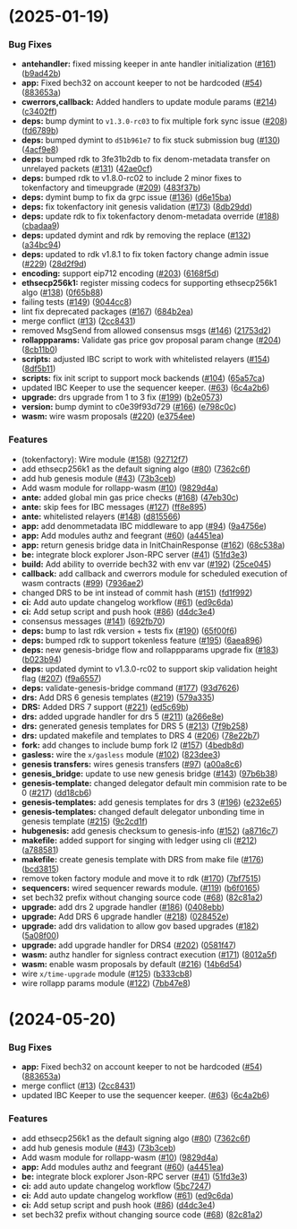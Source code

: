 #  (2025-01-19)


### Bug Fixes

* **antehandler:** fixed missing keeper in ante handler initialization ([#161](https://github.com/dymensionxyz/rollapp-wasm/issues/161)) ([b9ad42b](https://github.com/dymensionxyz/rollapp-wasm/commit/b9ad42b29fcb1901a7bf7a47986413fb7f705648))
* **app:** Fixed bech32 on account keeper to not be hardcoded  ([#54](https://github.com/dymensionxyz/rollapp-wasm/issues/54)) ([883653a](https://github.com/dymensionxyz/rollapp-wasm/commit/883653af7053450af80719e1cfd93e8309ba7a7d))
* **cwerrors,callback:** Added handlers to update module params ([#214](https://github.com/dymensionxyz/rollapp-wasm/issues/214)) ([c3402ff](https://github.com/dymensionxyz/rollapp-wasm/commit/c3402ff625ea490cb31910f320b053fb0da60396))
* **deps:** bump dymint to `v1.3.0-rc03` to fix multiple fork sync issue ([#208](https://github.com/dymensionxyz/rollapp-wasm/issues/208)) ([fd6789b](https://github.com/dymensionxyz/rollapp-wasm/commit/fd6789b0af80b9ec76a5965ce211b48e4a716468))
* **deps:** bumped dymint to `d51b961e7` to fix stuck submission bug ([#130](https://github.com/dymensionxyz/rollapp-wasm/issues/130)) ([4acf9e8](https://github.com/dymensionxyz/rollapp-wasm/commit/4acf9e80f1b1189a89dc1b39acb5706418a2157b))
* **deps:** bumped rdk to 3fe31b2db to fix denom-metadata transfer on unrelayed packets ([#131](https://github.com/dymensionxyz/rollapp-wasm/issues/131)) ([42ae0cf](https://github.com/dymensionxyz/rollapp-wasm/commit/42ae0cffb427defee32392663599bf1d2c34a482))
* **deps:** bumped rdk to v1.8.0-rc02 to include 2 minor fixes to tokenfactory and timeupgrade ([#209](https://github.com/dymensionxyz/rollapp-wasm/issues/209)) ([483f37b](https://github.com/dymensionxyz/rollapp-wasm/commit/483f37b864429c19f8daa2fd9277a0258567254a))
* **deps:** dymint bump to fix da grpc issue ([#136](https://github.com/dymensionxyz/rollapp-wasm/issues/136)) ([d6e15ba](https://github.com/dymensionxyz/rollapp-wasm/commit/d6e15ba4b90e6530cabf3dbd9c825b38ac0f6f2b))
* **deps:** fix tokenfactory init genesis validation  ([#173](https://github.com/dymensionxyz/rollapp-wasm/issues/173)) ([8db29dd](https://github.com/dymensionxyz/rollapp-wasm/commit/8db29dd28c77dbb1d4eb306ca7e0a5680b8f2ad7))
* **deps:** update rdk to fix tokenfactory denom-metadata override ([#188](https://github.com/dymensionxyz/rollapp-wasm/issues/188)) ([cbadaa9](https://github.com/dymensionxyz/rollapp-wasm/commit/cbadaa9ff6370e0537ff26cee3cf0b153910513b))
* **deps:** updated dymint and rdk by removing the replace ([#132](https://github.com/dymensionxyz/rollapp-wasm/issues/132)) ([a34bc94](https://github.com/dymensionxyz/rollapp-wasm/commit/a34bc942d86d658a11038c69e860c973e96a1053))
* **deps:** updated to rdk v1.8.1 to fix token factory change admin issue ([#229](https://github.com/dymensionxyz/rollapp-wasm/issues/229)) ([28d2f9d](https://github.com/dymensionxyz/rollapp-wasm/commit/28d2f9dd45ffcd8799b237cce40716517757d1e0))
* **encoding:** support eip712 encoding  ([#203](https://github.com/dymensionxyz/rollapp-wasm/issues/203)) ([6168f5d](https://github.com/dymensionxyz/rollapp-wasm/commit/6168f5d587476ceab30e99cf29df7635bdacfbce))
* **ethsecp256k1:** register missing codecs for supporting ethsecp256k1 algo ([#138](https://github.com/dymensionxyz/rollapp-wasm/issues/138)) ([0f65b88](https://github.com/dymensionxyz/rollapp-wasm/commit/0f65b88b33ed669aa47bbb7183a62eb8e4068803))
* failing tests ([#149](https://github.com/dymensionxyz/rollapp-wasm/issues/149)) ([9044cc8](https://github.com/dymensionxyz/rollapp-wasm/commit/9044cc886d9d5813c6672e2a5a53119f148f0325))
* lint fix deprecated packages ([#167](https://github.com/dymensionxyz/rollapp-wasm/issues/167)) ([684b2ea](https://github.com/dymensionxyz/rollapp-wasm/commit/684b2ea00488db7b6bb4153096114747b5f66c39))
* merge conflict ([#13](https://github.com/dymensionxyz/rollapp-wasm/issues/13)) ([2cc8431](https://github.com/dymensionxyz/rollapp-wasm/commit/2cc8431a3dc57a60efece2a485c7298c08d22ecb))
* removed MsgSend from allowed consensus msgs ([#146](https://github.com/dymensionxyz/rollapp-wasm/issues/146)) ([21753d2](https://github.com/dymensionxyz/rollapp-wasm/commit/21753d26066ec4320e892aeef577c2899a8c756d))
* **rollappparams:** Validate gas price gov proposal param change ([#204](https://github.com/dymensionxyz/rollapp-wasm/issues/204)) ([8cb11b0](https://github.com/dymensionxyz/rollapp-wasm/commit/8cb11b01b2792a52688835ab4eda21a58d8dd194))
* **scripts:** adjusted IBC script to work with whitelisted relayers ([#154](https://github.com/dymensionxyz/rollapp-wasm/issues/154)) ([8df5b11](https://github.com/dymensionxyz/rollapp-wasm/commit/8df5b11ec32421434d1a98095ea0cdc0f976591b))
* **scripts:** fix init script to support mock backends ([#104](https://github.com/dymensionxyz/rollapp-wasm/issues/104)) ([65a57ca](https://github.com/dymensionxyz/rollapp-wasm/commit/65a57ca2b00141485ce7e32ab82d6a965b9d336b))
* updated IBC Keeper to use the sequencer keeper. ([#63](https://github.com/dymensionxyz/rollapp-wasm/issues/63)) ([6c4a2b6](https://github.com/dymensionxyz/rollapp-wasm/commit/6c4a2b674527476ad08e790dfd4b41ef18f086e3))
* **upgrade:** drs upgrade from 1 to 3 fix  ([#199](https://github.com/dymensionxyz/rollapp-wasm/issues/199)) ([b2e0573](https://github.com/dymensionxyz/rollapp-wasm/commit/b2e0573ffff19607e51dfac681d026bf9b78a9dd))
* **version:** bump dymint to c0e39f93d729 ([#166](https://github.com/dymensionxyz/rollapp-wasm/issues/166)) ([e798c0c](https://github.com/dymensionxyz/rollapp-wasm/commit/e798c0c89591b950be24e32f4d7ebc3f44d634ba))
* **wasm:** wire wasm proposals ([#220](https://github.com/dymensionxyz/rollapp-wasm/issues/220)) ([e3754ee](https://github.com/dymensionxyz/rollapp-wasm/commit/e3754eefaa1dfecc45b9600ec79c96bcf3a7ae46))


### Features

* (tokenfactory): Wire module ([#158](https://github.com/dymensionxyz/rollapp-wasm/issues/158)) ([92712f7](https://github.com/dymensionxyz/rollapp-wasm/commit/92712f74b0d76fd1dd2f098b5a9a3de8122f45bf))
* add ethsecp256k1 as the default signing algo ([#80](https://github.com/dymensionxyz/rollapp-wasm/issues/80)) ([7362c6f](https://github.com/dymensionxyz/rollapp-wasm/commit/7362c6f89ba701d3103a5c25bbe45f01de0321f6))
* add hub genesis module ([#43](https://github.com/dymensionxyz/rollapp-wasm/issues/43)) ([73b3ceb](https://github.com/dymensionxyz/rollapp-wasm/commit/73b3cebef6c159494f0a4074ef5edb804b82bf0c))
* Add wasm module for rollapp-wasm ([#10](https://github.com/dymensionxyz/rollapp-wasm/issues/10)) ([9829d4a](https://github.com/dymensionxyz/rollapp-wasm/commit/9829d4a10b9f7928c98151b7295b20f0d54a8ad0))
* **ante:** added global min gas price checks ([#168](https://github.com/dymensionxyz/rollapp-wasm/issues/168)) ([47eb30c](https://github.com/dymensionxyz/rollapp-wasm/commit/47eb30c8cb8fdf1fe3c7819b38f82614072a4526))
* **ante:** skip fees for IBC messages  ([#127](https://github.com/dymensionxyz/rollapp-wasm/issues/127)) ([ff8e895](https://github.com/dymensionxyz/rollapp-wasm/commit/ff8e895578215eb62acb6582bfe0a0b8902326f6))
* **ante:** whitelisted relayers ([#148](https://github.com/dymensionxyz/rollapp-wasm/issues/148)) ([d815566](https://github.com/dymensionxyz/rollapp-wasm/commit/d81556668196e2c9ac133d9c8f32298e19c14afe))
* **app:** add denommetadata IBC middleware to app ([#94](https://github.com/dymensionxyz/rollapp-wasm/issues/94)) ([9a4756e](https://github.com/dymensionxyz/rollapp-wasm/commit/9a4756e0cd12bd2faa43531377ff51c15f5ce58f))
* **app:** Add modules authz and feegrant ([#60](https://github.com/dymensionxyz/rollapp-wasm/issues/60)) ([a4451ea](https://github.com/dymensionxyz/rollapp-wasm/commit/a4451eaebd11eb49c89a40c239f6dd8593f201d1))
* **app:** return genesis bridge data in InitChainResponse ([#162](https://github.com/dymensionxyz/rollapp-wasm/issues/162)) ([68c538a](https://github.com/dymensionxyz/rollapp-wasm/commit/68c538afed46cbde7e5cc10b981298d3c29173d9))
* **be:** integrate block explorer Json-RPC server ([#41](https://github.com/dymensionxyz/rollapp-wasm/issues/41)) ([51fd3e3](https://github.com/dymensionxyz/rollapp-wasm/commit/51fd3e36a0404d68325c64f79f65a15afc3be82a))
* **build:** Add ability to override bech32 with env var ([#192](https://github.com/dymensionxyz/rollapp-wasm/issues/192)) ([25ce045](https://github.com/dymensionxyz/rollapp-wasm/commit/25ce0453d1b2ee3429c9d108cadc2e7a5850e25e))
* **callback:** add callback and cwerrors module for scheduled execution of wasm contracts ([#99](https://github.com/dymensionxyz/rollapp-wasm/issues/99)) ([7936ae2](https://github.com/dymensionxyz/rollapp-wasm/commit/7936ae2bfc57ac138989ae39eb968d3b07916bf1))
* changed DRS to be int instead of commit hash ([#151](https://github.com/dymensionxyz/rollapp-wasm/issues/151)) ([fd1f992](https://github.com/dymensionxyz/rollapp-wasm/commit/fd1f992eadd01db79ec17cc511e753eb57b89ca6))
* **ci:** Add auto update changelog workflow ([#61](https://github.com/dymensionxyz/rollapp-wasm/issues/61)) ([ed9c6da](https://github.com/dymensionxyz/rollapp-wasm/commit/ed9c6da98f33a9842ae83007b46bc074f67d2152))
* **ci:** Add setup script and push hook ([#86](https://github.com/dymensionxyz/rollapp-wasm/issues/86)) ([d4dc3e4](https://github.com/dymensionxyz/rollapp-wasm/commit/d4dc3e4d73a72ab0e99cefc79c82eb0dcd79b187))
* consensus messages ([#141](https://github.com/dymensionxyz/rollapp-wasm/issues/141)) ([692fb70](https://github.com/dymensionxyz/rollapp-wasm/commit/692fb7096d6a7cb73ace726d1cddb5c276f02de5))
* **deps:** bump to last rdk version + tests fix ([#190](https://github.com/dymensionxyz/rollapp-wasm/issues/190)) ([65f00f6](https://github.com/dymensionxyz/rollapp-wasm/commit/65f00f6307fa316f4b200d9fff6b2f575bdba232))
* **deps:** bumped rdk to support tokenless feature ([#195](https://github.com/dymensionxyz/rollapp-wasm/issues/195)) ([6aea896](https://github.com/dymensionxyz/rollapp-wasm/commit/6aea896ca88789e3bc16afae80b5379e466836e9))
* **deps:** new genesis-bridge flow and rollappparams upgrade fix ([#183](https://github.com/dymensionxyz/rollapp-wasm/issues/183)) ([b023b94](https://github.com/dymensionxyz/rollapp-wasm/commit/b023b94c150ae10caefef9cc08667af7844de535))
* **deps:** updated dymint to v1.3.0-rc02 to support skip validation height flag ([#207](https://github.com/dymensionxyz/rollapp-wasm/issues/207)) ([f9a6557](https://github.com/dymensionxyz/rollapp-wasm/commit/f9a65573653d90352b74c48319e685ce93746fdf))
* **deps:** validate-genesis-bridge command ([#177](https://github.com/dymensionxyz/rollapp-wasm/issues/177)) ([93d7626](https://github.com/dymensionxyz/rollapp-wasm/commit/93d7626b84437ce97b7233f6269319edea60d9a9))
* **drs:** Add DRS 6 genesis templates ([#219](https://github.com/dymensionxyz/rollapp-wasm/issues/219)) ([579a335](https://github.com/dymensionxyz/rollapp-wasm/commit/579a335f67e0733361b807d6665ae38c9d27737a))
* **DRS:** Added DRS 7 support ([#221](https://github.com/dymensionxyz/rollapp-wasm/issues/221)) ([ed5c69b](https://github.com/dymensionxyz/rollapp-wasm/commit/ed5c69b827f82c446906032075b9c7c56bacd96e))
* **drs:** added upgrade handler for drs 5 ([#211](https://github.com/dymensionxyz/rollapp-wasm/issues/211)) ([a266e8e](https://github.com/dymensionxyz/rollapp-wasm/commit/a266e8e9413d63a5102a28e51b253b708d8f1a42))
* **drs:** generated genesis templates for DRS 5 ([#213](https://github.com/dymensionxyz/rollapp-wasm/issues/213)) ([7f9b258](https://github.com/dymensionxyz/rollapp-wasm/commit/7f9b258db3dcc2917cd6ec57f8ce265f6c4a509f))
* **drs:** updated makefile and templates to DRS 4 ([#206](https://github.com/dymensionxyz/rollapp-wasm/issues/206)) ([78e22b7](https://github.com/dymensionxyz/rollapp-wasm/commit/78e22b79b52d382d80fc1997035dea9526a3947f))
* **fork:** add changes to include bump fork l2 ([#157](https://github.com/dymensionxyz/rollapp-wasm/issues/157)) ([4bedb8d](https://github.com/dymensionxyz/rollapp-wasm/commit/4bedb8ddecac5015803f4128cf23390f9c624191))
* **gasless:** wire the `x/gasless` module ([#102](https://github.com/dymensionxyz/rollapp-wasm/issues/102)) ([823dee3](https://github.com/dymensionxyz/rollapp-wasm/commit/823dee3cf52f205ccff47aa94e5669aa13c2ff9c))
* **genesis transfers:** wires genesis transfers ([#97](https://github.com/dymensionxyz/rollapp-wasm/issues/97)) ([a00a8c6](https://github.com/dymensionxyz/rollapp-wasm/commit/a00a8c6d96668bf917c2ca7a0597b1b62ad7a3a7))
* **genesis_bridge:** update to use new genesis bridge ([#143](https://github.com/dymensionxyz/rollapp-wasm/issues/143)) ([97b6b38](https://github.com/dymensionxyz/rollapp-wasm/commit/97b6b38240b2b234ed2fda9137f5c1d8001199b1))
* **genesis-template:** changed delegator default min commision rate to be 0 ([#217](https://github.com/dymensionxyz/rollapp-wasm/issues/217)) ([dd18cb6](https://github.com/dymensionxyz/rollapp-wasm/commit/dd18cb6c84ad33db565d82bec10c3b65e807de59))
* **genesis-templates:** add genesis templates for drs 3 ([#196](https://github.com/dymensionxyz/rollapp-wasm/issues/196)) ([e232e65](https://github.com/dymensionxyz/rollapp-wasm/commit/e232e65e4fd5441169dd5dc9efc8e6580dd2aed2))
* **genesis-templates:** changed default delegator unbonding time in genesis template ([#215](https://github.com/dymensionxyz/rollapp-wasm/issues/215)) ([9c2cd1f](https://github.com/dymensionxyz/rollapp-wasm/commit/9c2cd1f733dae4484a2c496e0f839f2c9755944d))
* **hubgenesis:** add genesis checksum to genesis-info ([#152](https://github.com/dymensionxyz/rollapp-wasm/issues/152)) ([a8716c7](https://github.com/dymensionxyz/rollapp-wasm/commit/a8716c7549776b8d314340c67ddabe94549287bb))
* **makefile:** added support for singing with ledger using cli ([#212](https://github.com/dymensionxyz/rollapp-wasm/issues/212)) ([a788581](https://github.com/dymensionxyz/rollapp-wasm/commit/a788581a09c50ca417892ba54734fe36b9ada10f))
* **makefile:** create genesis template with DRS from make file ([#176](https://github.com/dymensionxyz/rollapp-wasm/issues/176)) ([bcd3815](https://github.com/dymensionxyz/rollapp-wasm/commit/bcd38157b1466b2d8ba0abb1bfdaff3e0aa8f330))
* remove token factory module and move it to rdk ([#170](https://github.com/dymensionxyz/rollapp-wasm/issues/170)) ([7bf7515](https://github.com/dymensionxyz/rollapp-wasm/commit/7bf75158170cfb4732386c7349a36dc3704b017b))
* **sequencers:** wired sequencer rewards module. ([#119](https://github.com/dymensionxyz/rollapp-wasm/issues/119)) ([b6f0165](https://github.com/dymensionxyz/rollapp-wasm/commit/b6f01657c38dc47233515ac4f100213afce25028))
* set bech32 prefix without changing source code ([#68](https://github.com/dymensionxyz/rollapp-wasm/issues/68)) ([82c81a2](https://github.com/dymensionxyz/rollapp-wasm/commit/82c81a2e521669e2f0f48f34c9c8d56ed46d4196))
* **upgrade:** add drs 2 upgrade handler ([#186](https://github.com/dymensionxyz/rollapp-wasm/issues/186)) ([0408ebb](https://github.com/dymensionxyz/rollapp-wasm/commit/0408ebb448bcd5e4273246ae734bb753beb198cb))
* **upgrade:** Add DRS 6 upgrade handler ([#218](https://github.com/dymensionxyz/rollapp-wasm/issues/218)) ([028452e](https://github.com/dymensionxyz/rollapp-wasm/commit/028452e6221fb34e689ef0023f458345b4674f11))
* **upgrade:** add drs validation to allow gov based upgrades ([#182](https://github.com/dymensionxyz/rollapp-wasm/issues/182)) ([5a08f00](https://github.com/dymensionxyz/rollapp-wasm/commit/5a08f0094ce01669efe90f823818a3c0685330a9))
* **upgrade:** add upgrade handler for DRS4 ([#202](https://github.com/dymensionxyz/rollapp-wasm/issues/202)) ([0581f47](https://github.com/dymensionxyz/rollapp-wasm/commit/0581f476e1c207c6983d5acfc6d7c7584f1a1495))
* **wasm:** authz handler for signless contract execution ([#171](https://github.com/dymensionxyz/rollapp-wasm/issues/171)) ([8012a5f](https://github.com/dymensionxyz/rollapp-wasm/commit/8012a5fa66fc049e79207263a8d33218d02e1060))
* **wasm:** enable wasm proposals by default ([#216](https://github.com/dymensionxyz/rollapp-wasm/issues/216)) ([14b6d54](https://github.com/dymensionxyz/rollapp-wasm/commit/14b6d54cb950ee0d6efa7135d6d932ec9c510d42))
* wire `x/time-upgrade` module ([#125](https://github.com/dymensionxyz/rollapp-wasm/issues/125)) ([b333cb8](https://github.com/dymensionxyz/rollapp-wasm/commit/b333cb8a57d65e3524a5117e355bbb03aa4f1838))
* wire rollapp params module  ([#122](https://github.com/dymensionxyz/rollapp-wasm/issues/122)) ([7bb47e8](https://github.com/dymensionxyz/rollapp-wasm/commit/7bb47e8c23351d13ab91d6292d71e2c1bc1ae590))



#  (2024-05-20)


### Bug Fixes

* **app:** Fixed bech32 on account keeper to not be hardcoded  ([#54](https://github.com/dymensionxyz/rollapp-wasm/issues/54)) ([883653a](https://github.com/dymensionxyz/rollapp-wasm/commit/883653af7053450af80719e1cfd93e8309ba7a7d))
* merge conflict ([#13](https://github.com/dymensionxyz/rollapp-wasm/issues/13)) ([2cc8431](https://github.com/dymensionxyz/rollapp-wasm/commit/2cc8431a3dc57a60efece2a485c7298c08d22ecb))
* updated IBC Keeper to use the sequencer keeper. ([#63](https://github.com/dymensionxyz/rollapp-wasm/issues/63)) ([6c4a2b6](https://github.com/dymensionxyz/rollapp-wasm/commit/6c4a2b674527476ad08e790dfd4b41ef18f086e3))


### Features

* add ethsecp256k1 as the default signing algo ([#80](https://github.com/dymensionxyz/rollapp-wasm/issues/80)) ([7362c6f](https://github.com/dymensionxyz/rollapp-wasm/commit/7362c6f89ba701d3103a5c25bbe45f01de0321f6))
* add hub genesis module ([#43](https://github.com/dymensionxyz/rollapp-wasm/issues/43)) ([73b3ceb](https://github.com/dymensionxyz/rollapp-wasm/commit/73b3cebef6c159494f0a4074ef5edb804b82bf0c))
* Add wasm module for rollapp-wasm ([#10](https://github.com/dymensionxyz/rollapp-wasm/issues/10)) ([9829d4a](https://github.com/dymensionxyz/rollapp-wasm/commit/9829d4a10b9f7928c98151b7295b20f0d54a8ad0))
* **app:** Add modules authz and feegrant ([#60](https://github.com/dymensionxyz/rollapp-wasm/issues/60)) ([a4451ea](https://github.com/dymensionxyz/rollapp-wasm/commit/a4451eaebd11eb49c89a40c239f6dd8593f201d1))
* **be:** integrate block explorer Json-RPC server ([#41](https://github.com/dymensionxyz/rollapp-wasm/issues/41)) ([51fd3e3](https://github.com/dymensionxyz/rollapp-wasm/commit/51fd3e36a0404d68325c64f79f65a15afc3be82a))
* **ci:** add auto update changelog workflow ([5bc7247](https://github.com/dymensionxyz/rollapp-wasm/commit/5bc7247f4ecd073f9410024a7ce0944c126b1aaa))
* **ci:** Add auto update changelog workflow ([#61](https://github.com/dymensionxyz/rollapp-wasm/issues/61)) ([ed9c6da](https://github.com/dymensionxyz/rollapp-wasm/commit/ed9c6da98f33a9842ae83007b46bc074f67d2152))
* **ci:** Add setup script and push hook ([#86](https://github.com/dymensionxyz/rollapp-wasm/issues/86)) ([d4dc3e4](https://github.com/dymensionxyz/rollapp-wasm/commit/d4dc3e4d73a72ab0e99cefc79c82eb0dcd79b187))
* set bech32 prefix without changing source code ([#68](https://github.com/dymensionxyz/rollapp-wasm/issues/68)) ([82c81a2](https://github.com/dymensionxyz/rollapp-wasm/commit/82c81a2e521669e2f0f48f34c9c8d56ed46d4196))



